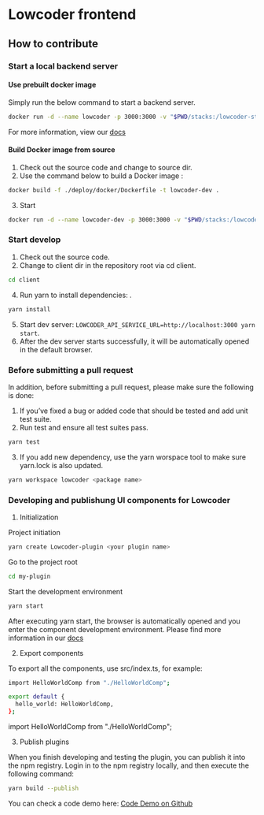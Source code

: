 # Lowcoder frontend

## How to contribute

### Start a local backend server

#### Use prebuilt docker image

Simply run the below command to start a backend server.

```bash
docker run -d --name lowcoder -p 3000:3000 -v "$PWD/stacks:/lowcoder-stacks" lowcoderorg/lowcoder-ce
```

For more information, view our [docs](https://moushengkoo.gitee.io/lowcoder_cn/#/docker)

#### Build Docker image from source

1. Check out the source code and change to source dir.
2. Use the command below to build a Docker image :

```bash
docker build -f ./deploy/docker/Dockerfile -t lowcoder-dev .
```

3. Start

```bash
docker run -d --name lowcoder-dev -p 3000:3000 -v "$PWD/stacks:/lowcoder-stacks" lowcoder-dev
```

### Start develop



1. Check out the source code.
2. Change to client dir in the repository root via cd client.

```bash
cd client
```
   
4. Run yarn to install dependencies: .

```bash
yarn install
```

5. Start dev server: `LOWCODER_API_SERVICE_URL=http://localhost:3000 yarn start`.
6. After the dev server starts successfully, it will be automatically opened in the default browser.

### Before submitting a pull request

In addition, before submitting a pull request, please make sure the following is done:

1. If you’ve fixed a bug or added code that should be tested and add unit test suite.
2. Run test and ensure all test suites pass.

```bash
yarn test
```

3. If you add new dependency, use the yarn worspace tool to make sure yarn.lock is also updated.

```bash
yarn workspace lowcoder <package name>
```

### Developing and publishung UI components for Lowcoder

1. Initialization

Project initiation

```bash
yarn create Lowcoder-plugin <your plugin name>
```

Go to the project root

```bash
cd my-plugin
```

Start the development environment

```bash
yarn start
```

After executing yarn start, the browser is automatically opened and you enter the component development environment.
Please find more information in our [docs](https://docs.lowcoder.cloud/lowcoder-documentation/lowcoder-extension/develop-ui-components-for-apps)

2. Export components

To export all the components, use src/index.ts, for example:

```bash
import HelloWorldComp from "./HelloWorldComp";

export default {
  hello_world: HelloWorldComp,
};
```

import HelloWorldComp from "./HelloWorldComp";

3. Publish plugins

When you finish developing and testing the plugin, you can publish it into the npm registry. Login in to the npm registry locally, and then execute the following command:

```bash
yarn build --publish
```

You can check a code demo here:  [Code Demo on Github](https://github.com/lowcoder-org/lowcoder/tree/main/client/packages/lowcoder-plugin-demo)